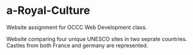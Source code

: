# a-Royal-Culture
Website assignment for  OCCC Web Development class.

Website comparing four unique UNESCO sites in two seprate countries. 
Castles from both France and germany are represented.
